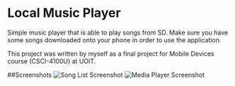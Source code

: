 Local Music Player
================

Simple music player that is able to play songs from SD.
Make sure you have some songs downloaded onto your phone in order to use the application.

This project was written by myself as a final project for Mobile Devices course (CSCI-4100U) at UOIT.

##Screenshots
![Song List Screenshot](/../screenshots/MusicList.png?raw=true "Song List")
![Media Player Screenshot](/../screenshots/MediaPlayer.png?raw=true "Media Player")

